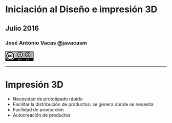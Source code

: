# Iniciación al Diseño e impresión 3D

## Julio  2016

### José Antonio Vacas @javacasm

![CCbySA](images/CCbySQ_88x31.png)
* * *

# Impresión 3D

* Necesidad de prototipado rápido
* Facilitar la distribución de productos: se genera donde se necesita
* Facilidad de producción
* Autocreación de productos
